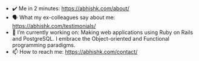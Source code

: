 
<!--
**abhishekgupta5/abhishekgupta5** is a ✨ _special_ ✨ repository because its `README.md` (this file) appears on your GitHub profile.

Here are some ideas to get you started:

- 🔭 I’m currently working on ...
- 🌱 I’m currently learning ...
- 👯 I’m looking to collaborate on ...
- 🤔 I’m looking for help with ...
- 💬 Ask me about ...
- 📫 How to reach me: ...
- 😄 Pronouns: ...
- ⚡ Fun fact: ...
-->

- ✔️ Me in 2 minutes: https://abhishk.com/about/
- 🗣️ What my ex-colleagues say about me: https://abhishk.com/testimonials/
- 🔭 I’m currently working on: Making web applications using Ruby on Rails and PostgreSQL. I embrace the Object-oriented and Functional programming paradigms.
- 📫 How to reach me: https://abhishk.com/contact/
